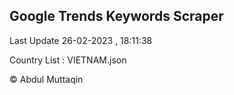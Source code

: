 

## Google Trends Keywords Scraper 
 
Last Update 26-02-2023 , 18:11:38

Country List :
VIETNAM.json



© Abdul Muttaqin 
